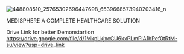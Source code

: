![448808510_25765302696447698_6539668573940203416_n](https://github.com/ahtasham67/MediSphere_L2-T1_ORACLEDB/assets/121820860/3666f427-ad41-4012-859b-a712e8d80e42)

MEDISPHERE
A COMPLETE HEALTHCARE SOLUTION

Drive Link for better Demonstartion
https://drive.google.com/file/d/1MkpLkjxcCU6kxPLmPiA1bPef0tRtM-su/view?usp=drive_link
